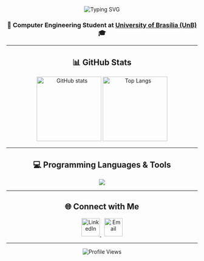 <!-- Banner -->
<p align="center">
  <img src="https://readme-typing-svg.demolab.com?font=Fira+Code&pause=1200&color=00D9FF&center=true&vCenter=true&width=500&lines=Hi!+I'm+Davi+Lopes!;Computer+Engineering+Student;University+of+Bras%C3%ADlia+(UnB);Cybersecurity+and+Networks+Enthusiast" alt="Typing SVG" />
</p>

<!-- Sobre mim -->
<h3 align="center">🚀 Computer Engineering Student at <a href="https://www.unb.br">University of Brasília (UnB)</a> 🎓</h3>

---

<!-- Estatísticas -->
<h2 align="center">📊 GitHub Stats</h2>

<p align="center">
  <img src="https://github-readme-stats.vercel.app/api?username=davilb64&show_icons=true&theme=tokyonight&hide_border=true&border_radius=15&count_private=true" height="170" alt="GitHub stats" />
  <img src="https://github-readme-stats.vercel.app/api/top-langs/?username=davilb64&layout=compact&langs_count=8&theme=tokyonight&hide_border=true&border_radius=15" height="170" alt="Top Langs" />
</p>

---

<!-- Tecnologias -->
<h2 align="center">💻 Programming Languages & Tools</h2>

<p align="center">
  <img src="https://skillicons.dev/icons?i=c,html,css,bash,git,github,linux,java" />
</p>

---

<!-- Contatos -->
<h2 align="center">🌐 Connect with Me</h2>

<p align="center">
  <a href="https://www.linkedin.com/in/davi-lopes-brito" target="_blank">
    <img src="https://skillicons.dev/icons?i=linkedin" width="48" height="48" alt="LinkedIn" />
  </a>
  &nbsp;
  <a href="mailto:davilopesbrito64@gmail.com">
    <img src="https://cdn-icons-png.flaticon.com/512/732/732200.png" width="48" height="48" alt="Email" />
  </a>
</p>

---

<!-- Footer -->
<p align="center">
  <img src="https://komarev.com/ghpvc/?username=davilb64&color=00D9FF&style=flat-square" alt="Profile Views" />
</p>
